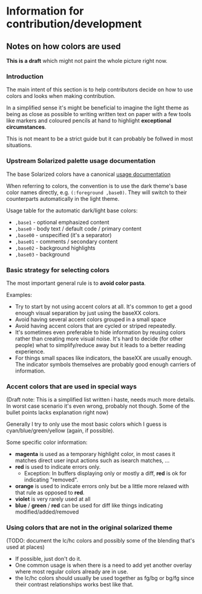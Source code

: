# Information for contribution/development

## Notes on how colors are used

**This is a draft** which might not paint the whole picture right now. 

### Introduction

The main intent of this section is to help contributors decide on how to use
colors and looks when making contribution.

In a simplified sense it's might be beneficial to imagine the light theme as
being as close as possible to writing written text on paper with a few tools
like markers and coloured pencils at hand to highlight **exceptional
circumstances**.

This is not meant to be a strict guide but it can probably be follwed in most
situations.

### Upstream Solarized palette usage documentation

The base Solarized colors have a canonical
[usage documentation](http://ethanschoonover.com/solarized#usage-development)

When referring to colors, the convention is to use the dark theme's
base color names directly, e.g. `(:foreground ,base0)`. They will switch to
their counterparts automatically in the light theme.

Usage table for the automatic dark/light base colors:

* `,base1` - optional emphasized content
* `,base0` - body text / default code / primary content
* `,base00` - unspecified (it's a separator)
* `,base01` - comments / secondary content
* `,base02` - background highlights
* `,base03` - background

### Basic strategy for selecting colors

The most important general rule is to **avoid color pasta**.

Examples:

- Try to start by not using accent colors at all. It's common to get a good
  enough visual separation by just using the baseXX colors.
- Avoid having several accent colors grouped in a small space
- Avoid having accent colors that are cycled or striped repeatedly.
- It's sometimes even preferable to hide information by reusing colors rather
  than creating more visual noise. It's hard to decide (for other people) what
  to simplify/reduce away but it leads to a better reading experience.
- For things small spaces like indicators, the baseXX are usually enough. The
  indicator symbols themselves are probably good enough carriers of
  information.

### Accent colors that are used in special ways

(Draft note: This is a simplified list written i haste, needs much more
details. In worst case scenario it's even wrong, probably not though. Some of
the bullet points lacks explanation right now)

Generally I try to only use the most basic colors which I guess is
cyan/blue/green/yellow (again, if possible).

Some specific color information:

- **magenta** is used as a temporary highlight color, in most cases it matches
  direct user input actions such as isearch matches, ...
- **red** is used to indicate errors only.
  - Exception: In buffers displaying only or mostly a diff, **red** is ok for
    indicating "removed".
- **orange** is used to indicate errors only but be a little more relaxed with
  that rule as opposed to **red**.
- **violet** is very rarely used at all
- **blue** / **green** / **red** can be used for diff like things indicating
  modified/added/removed

### Using colors that are not in the original solarized theme

(TODO: document the lc/hc colors and possibly some of the blending that's used at places)

- If possible, just don't do it.
- One common usage is when there is a need to add yet another overlay where
  most regular colors already are in use.
- the lc/hc colors should usually be used together as fg/bg or bg/fg since
  their contrast relationships works best like that.




